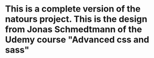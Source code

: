# This is a complete version of the natours project. This is the design from Jonas Schmedtmann of the Udemy course "Advanced css and sass"
